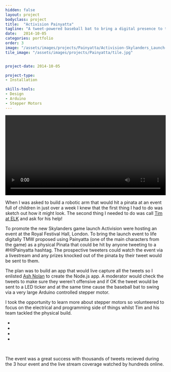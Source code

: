 ```yaml
---
hidden: false
layout: project
bodyclass: project
title:  "Activision Painyatta"
tagline: "A tweet-powered baseball bat to bring a digital presence to the launch event of Activision's Skylanders Trapteam"
date:   2014-10-05
categories: portfolio
order: 3
image: "/assets/images/projects/Painyatta/Activision-Skylanders_Launch-Painyatta-Digital-Event-Full.jpg"
tile_image: "/assets/images/projects/Painyatta/tile.jpg"


project-date: 2014-10-05

project-type:
- Installation

skills-tools: 
- Design
- Arduino
- Stepper Motors
---
```


<video width="100%" preload="auto" controls> 
	<source src="/assets/videos/Painyatta.mp4" type="video/mp4" />
	Your browser does not support the video tag.
</video>

<img src="/assets/images/projects/Painyatta/Activision-Skylanders_Launch-Painyatta-Digital-Sketch.jpg" title="" alt=""/>



When I was asked to build a robotic arm that would hit a pinata at an event full of children in just over a week I knew that the first thing I had to do was sketch out how it might look. The second thing I needed to do was call [Tim at ELK](http://eastlondonkinetics.co.uk/) and ask for his help!

To promote the new Skylanders game launch Activision were hosting an event at the Royal Festival Hall, London. To bring the launch event to life digitally TMW proposed using Painyatta (one of the main characters from the game) as a physical Pinata that could be hit by anyone tweeting to a #HitPainyatta hashtag. The prospective tweeters could watch the event via a livestream and any prizes knocked out of the pinata by their tweet would be sent to them.

The plan was to build an app that would live capture all the tweets so I enlisted [Ash Nolan](http://ashleynolan.co.uk/) to create the Node.js app. A moderator would check the tweets to make sure they weren't offensive and if OK the tweet would be sent to a LED ticker and at the same time cause the baseball bat to swing via a very large Arduino controlled stepper motor.

I took the opportunity to learn more about stepper motors so volunteered to focus on the electrical and programming side of things whilst Tim and his team tackled the physical build.

<ul class="mosaic">
	<li><img src="/assets/images/projects/Painyatta/BADASS_LED_Ticker.gif" title="" alt=""/></li>
	<li><img src="/assets/images/projects/Painyatta/Stepper_Test_2.gif" title="" alt=""/></li>
	<li><img src="/assets/images/projects/Painyatta/Baseball_Bat_Test.gif" title="" alt=""/></li>
	<li><img src="/assets/images/projects/Painyatta/Baseball_Bat_Spray.gif" title="" alt=""/></li>
</ul>
<img src="/assets/images/projects/Painyatta/Stepper_Motor_Column_With_Bat.jpg" title="" alt=""/>

<img src="/assets/images/projects/Painyatta/Activision-Skylanders_Launch-Painyatta-Digital-Event-Truss.jpg" title="" alt=""/>

<img src="/assets/images/projects/Painyatta/Activision-Skylanders_Launch-Painyatta-Digital-Event.jpg" title="" alt=""/>

<img src="/assets/images/projects/Painyatta/Activision-Skylanders_Launch-Painyatta-Digital-Even-Details.jpg" title="" alt=""/>

<img src="/assets/images/projects/Painyatta/Activision-Skylanders_Launch-Painyatta-Digital-Event-Direction.jpg" title="" alt=""/>


The event was a great success with thousands of tweets recieved during the 3 hour event and the live stream coverage watched by hundreds online.

<img src="/assets/images/projects/Painyatta/Activision-Skylanders_Launch-Painyatta-Digital-Event-End.jpg" title="" alt=""/>
